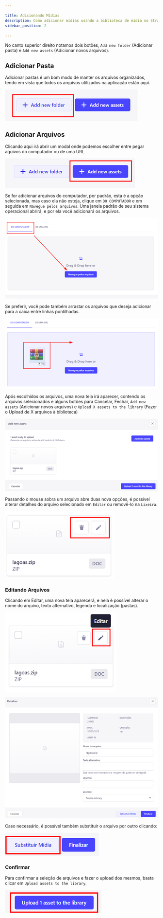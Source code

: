 ```yaml
---

title: Adicionando Mídias
description: Como adicionar mídias usando a biblioteca de mídia no Strapi
sidebar_position: 2

---
```


No canto superior direito notamos dois botões, `Add new folder` (Adicionar pasta) e `Add new assets` (Adicionar novos arquivos).

## Adicionar Pasta

Adicionar pastas é um bom modo de manter os arquivos organizados, tendo em vista que todos os arquivos utilizados na aplicação estão aqui.

![Adicionar Pasta](images/add-folder.png)

## Adicionar Arquivos

Clicando aqui irá abrir um modal onde podemos escolher entre pegar aquivos do computador ou de uma URL

![Adicionar Arquivos](images/add-assets.png)

Se for adicionar arquivos do computador, por padrão, esta é a opção selecionada, mas caso ela não esteja, clique em `DO COMPUTADOR` e em seguida em `Navegue pelos arquivos`. Uma janela padrão de seu sistema operacional abrirá, e por ela você adicionará os arquivos. 

![Adicionar do computador](images/from-pc.png)

Se preferir, você pode também arrastar os arquivos que deseja adicionar para a caixa entre linhas pontilhadas.

![Arrastar arquivo](images/drag.png)

Após escolhidos os arquivos, uma nova tela irá aparecer, contendo os arquivos selecionados e alguns botões para Cancelar, Fechar, `Add new assets` (Adicionar novos arquivos) e `Upload X assets to the library` (Fazer o Upload de X arquivos à biblioteca)

![Tela de Arquivos](images/file-screen.png)

Passando o mouse sobra um arquivo abre duas nova opções, é possível alterar detalhes do arquivo selecionado em `Editar` ou removê-lo na `Lixeira`.

![Editar ou Remover Arquivo](images/edit-remove-file.png)

### Editando Arquivos

Clicando em Editar, uma nova tela aparecerá, e nela é possível alterar o nome do arquivo, texto alternativo, legenda e localização (pastas).

![Alt text](images/edit-file.png)

![Alt text](images/edit-details.png)

Caso necessário, é possível também substituir o arquivo por outro clicando:

![Alt text](images/exchange.png)

### Confirmar

Para confirmar a seleção de arquivos e fazer o upload dos mesmos, basta clicar em `Upload assets to the library`.

![Alt text](images/confirm.png)